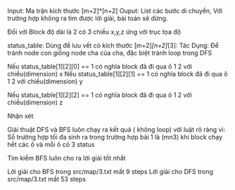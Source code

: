 Input: Ma trận kích thước [m+2]*[n+2]
Ouput: List các bước di chuyển, Với trường hợp không ra tìm được lời giải, bài toán sẽ dừng.

Đối với Block độ dài là 2 có 3 chiều x,y,z ứng với trục tọa độ

status_table: Dùng để lưu vết có kích thước [m+2]*[n+2]*[3]:
Tác Dụng: Để tránh node con giống node cha của cha, đặc biệt tránh loop trong DFS

Nếu status_table[1][2][0] == 1 có nghĩa block đã đi qua ô 1 2 với chiều(dimension) x 
Nếu status_table[1][2][1] == 1 có nghĩa block đã đi qua ô 1 2 với chiều(dimension) y

Nếu status_table[1][2][2] == 1 có nghĩa block đã đi qua ô 1 2 với chiều(dimension) z


Nhận xét

Giải thuật DFS và BFS luôn chạy ra kết quả ( không loop) với luật rõ ràng vì:
Số trường hợp tối đa sinh ra trong trường hợp bài 1 là (m*n*3) khi block chạy hết các ô và mỗi ô có 3 status

Tìm kiếm BFS luôn cho ra lời giải tốt nhất

Lời giải cho BFS trong src/map/3.txt mất 9 steps
Lời giải cho DFS trong src/map/3.txt mất 53 steps
